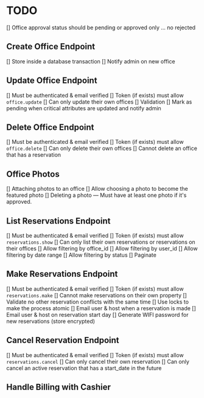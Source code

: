 # TODO

[] Office approval status should be pending or approved only ... no rejected

## Create Office Endpoint

[] Store inside a database transaction
[] Notify admin on new office

## Update Office Endpoint

[] Must be authenticated & email verified
[] Token (if exists) must allow `office.update`
[] Can only update their own offices
[] Validation
[] Mark as pending when critical attributes are updated and notify admin

## Delete Office Endpoint

[] Must be authenticated & email verified
[] Token (if exists) must allow `office.delete`
[] Can only delete their own offices
[] Cannot delete an office that has a reservation

## Office Photos

[] Attaching photos to an office
[] Allow choosing a photo to become the featured photo
[] Deleting a photo — Must have at least one photo if it's approved.

## List Reservations Endpoint

[] Must be authenticated & email verified
[] Token (if exists) must allow `reservations.show`
[] Can only list their own reservations or reservations on their offices
[] Allow filtering by office_id
[] Allow filtering by user_id
[] Allow filtering by date range
[] Allow filtering by status
[] Paginate

## Make Reservations Endpoint

[] Must be authenticated & email verified
[] Token (if exists) must allow `reservations.make`
[] Cannot make reservations on their own property
[] Validate no other reservation conflicts with the same time
[] Use locks to make the process atomic
[] Email user & host when a reservation is made
[] Email user & host on reservation start day
[] Generate WIFI password for new reservations (store encrypted)

## Cancel Reservation Endpoint

[] Must be authenticated & email verified
[] Token (if exists) must allow `reservations.cancel`
[] Can only cancel their own reservation
[] Can only cancel an active reservation that has a start_date in the future

## Handle Billing with Cashier
